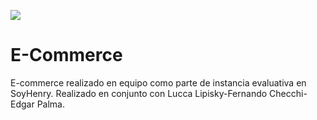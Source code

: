 <p align='left'>
    <img src='https://i.postimg.cc/qvqCzt3R/logosixbeer.png' </img>
</p>

# E-Commerce
E-commerce realizado en equipo como parte de instancia evaluativa en SoyHenry.
Realizado en conjunto con Lucca Lipisky-Fernando Checchi-Edgar Palma.
